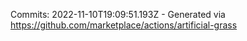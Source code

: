 Commits: 2022-11-10T19:09:51.193Z - Generated via https://github.com/marketplace/actions/artificial-grass
<br>
